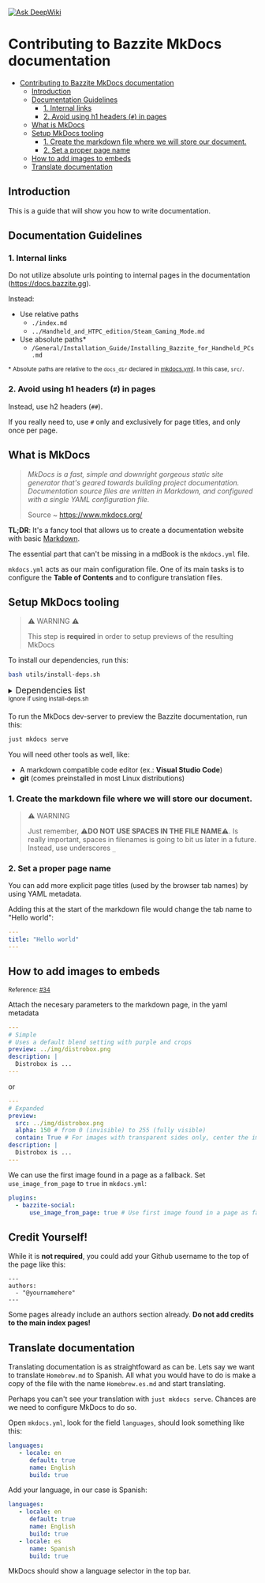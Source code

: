 [![Ask DeepWiki](https://deepwiki.com/badge.svg)](https://deepwiki.com/bazzite-org/docs.bazzite.gg)

# Contributing to Bazzite MkDocs documentation

- [Contributing to Bazzite MkDocs documentation](#contributing-to-bazzite-mkdocs-documentation)
  - [Introduction](#introduction)
  - [Documentation Guidelines](#documentation-guidelines)
    - [1. Internal links](#1-internal-links)
    - [2. Avoid using h1 headers (`#`) in pages](#2-avoid-using-h1-headers--in-pages)
  - [What is MkDocs](#what-is-mkdocs)
  - [Setup MkDocs tooling](#setup-mkdocs-tooling)
    - [1. Create the markdown file where we will store our document.](#1-create-the-markdown-file-where-we-will-store-our-document)
    - [2. Set a proper page name](#2-set-a-proper-page-name)
  - [How to add images to embeds](#how-to-add-images-to-embeds)
  - [Translate documentation](#translate-documentation)

## Introduction

This is a guide that will show you how to write documentation.

## Documentation Guidelines

### 1. Internal links

Do not utilize absolute urls pointing to internal pages in the documentation (https://docs.bazzite.gg).

Instead:

- Use relative paths
  - `./index.md`
  - `../Handheld_and_HTPC_edition/Steam_Gaming_Mode.md`
- Use absolute paths\*
  - `/General/Installation_Guide/Installing_Bazzite_for_Handheld_PCs.md`

<small>\* Absolute paths are relative to the `docs_dir` declared in [mkdocs.yml](./mkdocs.yml). In this case, `src/`.</small>

### 2. Avoid using h1 headers (`#`) in pages

Instead, use h2 headers (`##`).

If you really need to, use `#` only and exclusively for page titles, and only once per page.

## What is MkDocs

> _MkDocs is a fast, simple and downright gorgeous static site generator that's geared towards building project documentation. Documentation source files are written in Markdown, and configured with a single YAML configuration file._
>
> Source ~ https://www.mkdocs.org/

**TL;DR**: It's a fancy tool that allows us to create a documentation website with basic [Markdown](https://commonmark.org/help/).

The essential part that can't be missing in a mdBook is the `mkdocs.yml` file.

`mkdocs.yml` acts as our main configuration file. One of its main tasks is to configure the **Table of Contents** and to configure translation files.

## Setup MkDocs tooling

> ⚠️ WARNING ⚠️
>
> This step is **required** in order to setup previews of the resulting MkDocs

To install our dependencies, run this:

```sh
bash utils/install-deps.sh
```

<details>
<summary>
<big>Dependencies list</big><br>
<sup>Ignore if using install-deps.sh</sup>
</summary>

- [uv](https://docs.astral.sh/uv/) (can be installed with Homebrew)
- [Just](https://just.systems/man/en/) (preinstalled in all [Universal Blue](https://universal-blue.org/) images)

</details>

To run the MkDocs dev-server to preview the Bazzite documentation, run this:

```sh
just mkdocs serve
```

You will need other tools as well, like:

- A markdown compatible code editor (ex.: **Visual Studio Code**)
- **git** (comes preinstalled in most Linux distributions)

### 1. Create the markdown file where we will store our document.

> ⚠️ WARNING
>
> Just remember, ⚠️**DO NOT USE SPACES IN THE FILE NAME**⚠️. Is really important, spaces in filenames is going to bit us later in a future.
> Instead, use underscores `_`

### 2. Set a proper page name

You can add more explicit page titles (used by the browser tab names) by using YAML metadata.

Adding this at the start of the markdown file would change the tab name to "Hello world":

```yaml
---
title: "Hello world"
---
```

## How to add images to embeds

<small>Reference: [#34](https://github.com/KyleGospo/docs.bazzite.gg/pull/34#issue-2600324288)</small>

Attach the necesary parameters to the markdown page, in the yaml metadata

```yaml
---
# Simple
# Uses a default blend setting with purple and crops
preview: ../img/distrobox.png
description: |
  Distrobox is ...
---
```

or

```yaml
---
# Expanded
preview:
  src: ../img/distrobox.png
  alpha: 150 # from 0 (invisible) to 255 (fully visible)
  contain: True # For images with transparent sides only, center the image without cropping
description: |
  Distrobox is ...
---
```

We can use the first image found in a page as a fallback.
Set `use_image_from_page` to `true` in `mkdocs.yml`:

```yaml
plugins:
  - bazzite-social:
      use_image_from_page: true # Use first image found in a page as fallback
```

## Credit Yourself!

While it is **not required**, you could add your Github username to the top of the page like this:

```
---
authors:
  - "@yournamehere"
---
```

Some pages already include an authors section already.  **Do not add credits to the main index pages!**

## Translate documentation

Translating documentation is as straightfoward as can be.
Lets say we want to translate `Homebrew.md` to Spanish. All what you would have to do is make a copy of the file with the name `Homebrew.es.md` and start translating.

Perhaps you can't see your translation with `just mkdocs serve`.
Chances are we need to configure MkDocs to do so.

Open `mkdocs.yml`, look for the field `languages`, should look something like this:

```yaml
languages:
   - locale: en
      default: true
      name: English
      build: true
```

Add your language, in our case is Spanish:

```yaml
languages:
   - locale: en
      default: true
      name: English
      build: true
   - locale: es
      name: Spanish
      build: true
```

MkDocs should show a language selector in the top bar.
